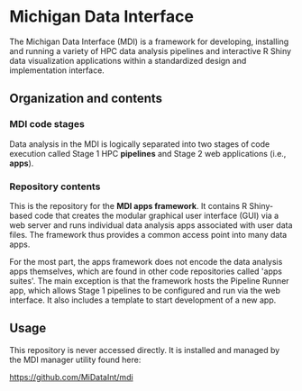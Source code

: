 
# Michigan Data Interface

The Michigan Data Interface (MDI) is a framework for developing,
installing and running a variety of HPC data analysis pipelines
and interactive R Shiny data visualization applications
within a standardized design and implementation interface.

## Organization and contents

### MDI code stages

Data analysis in the MDI is logically separated
into two stages of code execution called Stage 1 HPC **pipelines**
and Stage 2 web applications (i.e., **apps**).

### Repository contents

This is the repository for the **MDI apps
framework**. It contains R Shiny-based code that
creates the modular graphical user interface (GUI) via
a web server and runs individual data analysis apps
associated with user data files. The framework thus provides
a common access point into many data apps.

For the most part, the apps framework does not encode
the data analysis apps themselves, which are found in other
code repositories called 'apps suites'. The main exception
is that the framework hosts the Pipeline Runner app, which allows
Stage 1 pipelines to be configured and run via the web interface.
It also includes a template to start development of a new app.

## Usage

This repository is never accessed directly. It is installed and 
managed by the MDI manager utility found here:

https://github.com/MiDataInt/mdi

